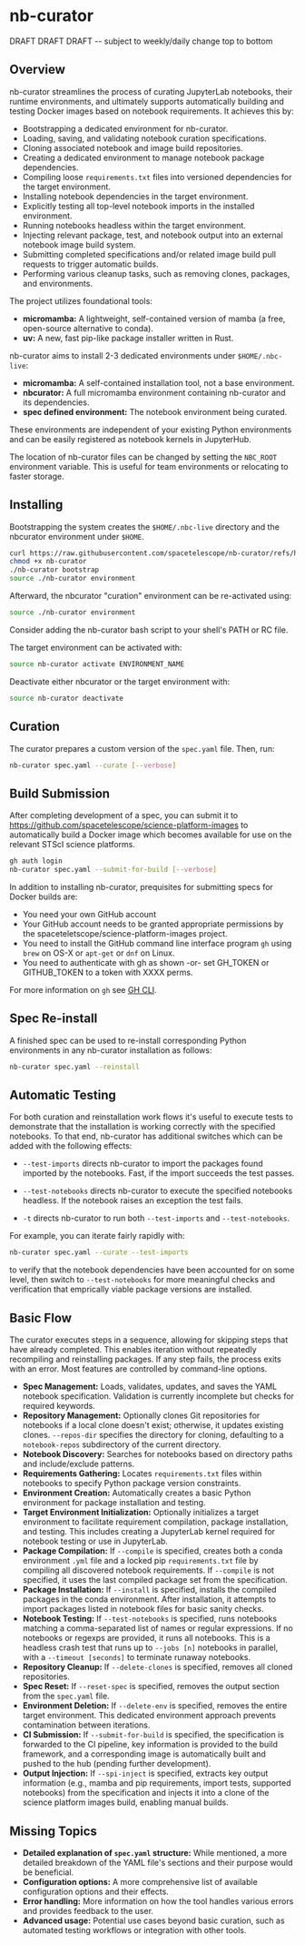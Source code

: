 # nb-curator

DRAFT DRAFT DRAFT  -- subject to weekly/daily change top to bottom

## Overview
nb-curator streamlines the process of curating JupyterLab notebooks, their runtime environments, and ultimately supports automatically building and testing Docker images based on notebook requirements. It achieves this by:

- Bootstrapping a dedicated environment for nb-curator.
- Loading, saving, and validating notebook curation specifications.
- Cloning associated notebook and image build repositories.
- Creating a dedicated environment to manage notebook package dependencies.
- Compiling loose `requirements.txt` files into versioned dependencies for the target environment.
- Installing notebook dependencies in the target environment.
- Explicitly testing all top-level notebook imports in the installed environment.
- Running notebooks headless within the target environment.
- Injecting relevant package, test, and notebook output into an external notebook image build system.
- Submitting completed specifications and/or related image build pull requests to trigger automatic builds.
- Performing various cleanup tasks, such as removing clones, packages, and environments.

The project utilizes foundational tools:

- **micromamba:** A lightweight, self-contained version of mamba (a free, open-source alternative to conda).
- **uv:** A new, fast pip-like package installer written in Rust.

nb-curator aims to install 2-3 dedicated environments under `$HOME/.nbc-live`:

- **micromamba:** A self-contained installation tool, not a base environment.
- **nbcurator:** A full micromamba environment containing nb-curator and its dependencies.
- **spec defined environment:** The notebook environment being curated.

These environments are independent of your existing Python environments and can be easily registered as notebook kernels in JupyterHub.

The location of nb-curator files can be changed by setting the `NBC_ROOT` environment variable. This is useful for team environments or relocating to faster storage.

## Installing

Bootstrapping the system creates the `$HOME/.nbc-live` directory and the nbcurator environment under `$HOME`.

```bash
curl https://raw.githubusercontent.com/spacetelescope/nb-curator/refs/heads/main/nb-curator >nb-curator
chmod +x nb-curator
./nb-curator bootstrap
source ./nb-curator environment
```

Afterward, the nbcurator "curation" environment can be re-activated using:

```bash
source ./nb-curator environment
```

Consider adding the nb-curator bash script to your shell's PATH or RC file.

The target environment can be activated with:

```bash
source nb-curator activate ENVIRONMENT_NAME
```

Deactivate either nbcurator or the target environment with:

```bash
source nb-curator deactivate
```

## Curation

The curator prepares a custom version of the `spec.yaml` file. Then, run:

```bash
nb-curator spec.yaml --curate [--verbose]
```

## Build Submission

After completing development of a spec,  you can submit it to https://github.com/spacetelescope/science-platform-images
to automatically build a Docker image which becomes available for use on the relevant STScI science platforms.

```bash
gh auth login
nb-curator spec.yaml --submit-for-build [--verbose]
```

In addition to installing nb-curator, prequisites for submitting specs for Docker builds are:

- You need your own GitHub account
- Your GitHub account needs to be granted appropriate permissions by the spaceteletscope/science-platform-images project.
- You need to install the GitHub command line interface program `gh` using `brew` on OS-X or `apt-get` or `dnf` on Linux.
- You need to authenticate with gh as shown -or- set GH_TOKEN or GITHUB_TOKEN to a token with XXXX perms.

For more information on `gh` see [GH CLI](https://cli.github.com  "gh GitHub CLI program").

## Spec Re-install

A finished spec can be used to re-install corresponding Python environments in any nb-curator installation as follows:

```bash
nb-curator spec.yaml --reinstall
```

## Automatic Testing

For both curation and reinstallation work flows it's useful to execute tests to demonstrate that the installation is
working correctly with the specified notebooks.  To that end,  nb-curator has additional switches which can be added
with the following effects:

- `--test-imports`  directs nb-curator to import the packages found imported by the notebooks. Fast, if the import succeeds the test passes.

- `--test-notebooks`  directs nb-curator to execute the specified notebooks headless. If the notebook raises an exception the test fails.

- `-t` directs nb-curator to run both `--test-imports` and `--test-notebooks`.

For example, you can iterate fairly rapidly with:

```bash
nb-curator spec.yaml --curate --test-imports
```

to verify that the notebook dependencies have been accounted for on some level, then switch to `--test-notebooks` for more meaningful checks and verification that emprically viable package versions are installed.

## Basic Flow

The curator executes steps in a sequence, allowing for skipping steps that have already completed. This enables iteration without repeatedly recompiling and reinstalling packages. If any step fails, the process exits with an error. Most features are controlled by command-line options.

- **Spec Management:** Loads, validates, updates, and saves the YAML notebook specification. Validation is currently incomplete but checks for required keywords.
- **Repository Management:** Optionally clones Git repositories for notebooks if a local clone doesn't exist; otherwise, it updates existing clones. `--repos-dir` specifies the directory for cloning, defaulting to a `notebook-repos` subdirectory of the current directory.
- **Notebook Discovery:** Searches for notebooks based on directory paths and include/exclude patterns.
- **Requirements Gathering:** Locates `requirements.txt` files within notebooks to specify Python package version constraints.
- **Environment Creation:** Automatically creates a basic Python environment for package installation and testing.
- **Target Environment Initialization:** Optionally initializes a target environment to facilitate requirement compilation, package installation, and testing. This includes creating a JupyterLab kernel required for notebook testing or use in JupyterLab.
- **Package Compilation:** If `--compile` is specified, creates both a conda environment `.yml` file and a locked pip `requirements.txt` file by compiling all discovered notebook requirements. If `--compile` is not specified, it uses the last compiled package set from the specification.
- **Package Installation:** If `--install` is specified, installs the compiled packages in the conda environment. After installation, it attempts to import packages listed in notebook files for basic sanity checks.
- **Notebook Testing:** If `--test-notebooks` is specified, runs notebooks matching a comma-separated list of names or regular expressions. If no notebooks or regexps are provided, it runs all notebooks. This is a headless crash test that runs up to `--jobs [n]` notebooks in parallel, with a `--timeout [seconds]` to terminate runaway notebooks.
- **Repository Cleanup:** If `--delete-clones` is specified, removes all cloned repositories.
- **Spec Reset:** If `--reset-spec` is specified, removes the output section from the `spec.yaml` file.
- **Environment Deletion:** If `--delete-env` is specified, removes the entire target environment. This dedicated environment approach prevents contamination between iterations.
- **CI Submission:** If `--submit-for-build` is specified, the specification is forwarded to the CI pipeline, key information is provided to the build framework, and a corresponding image is automatically built and pushed to the hub (pending further development).
- **Output Injection:** If `--spi-inject` is specified, extracts key output information (e.g., mamba and pip requirements, import tests, supported notebooks) from the specification and injects it into a clone of the science platform images build, enabling manual builds.

## Missing Topics

- **Detailed explanation of `spec.yaml` structure:** While mentioned, a more detailed breakdown of the YAML file's sections and their purpose would be beneficial.
- **Configuration options:** A more comprehensive list of available configuration options and their effects.
- **Error handling:** More information on how the tool handles various errors and provides feedback to the user.
- **Advanced usage:** Potential use cases beyond basic curation, such as automated testing workflows or integration with other tools.
